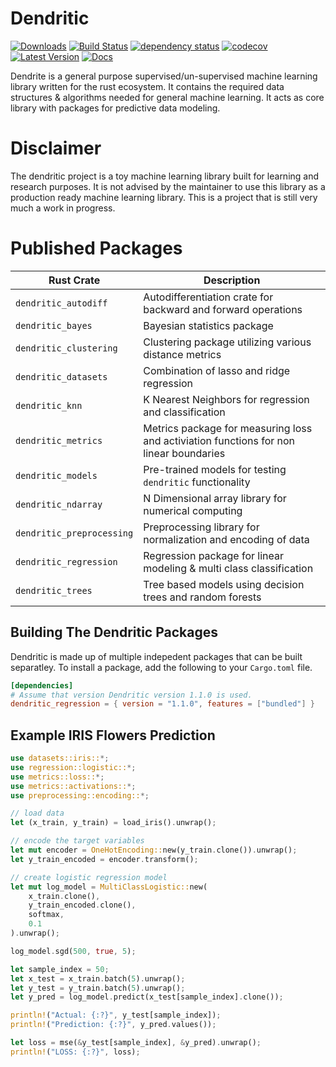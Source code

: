 # Dendritic
[![Downloads](https://img.shields.io/crates/d/duckdb)](https://img.shields.io/crates/d/duckdb)
[![Build Status](https://github.com/wangfenjin/duckdb-rs/workflows/CI/badge.svg)](https://github.com/wangfenjin/duckdb-rs/actions)
[![dependency status](https://deps.rs/repo/github/wangfenjin/duckdb-rs/status.svg)](https://deps.rs/repo/github/wangfenjin/duckdb-rs)
[![codecov](https://codecov.io/gh/wangfenjin/duckdb-rs/branch/main/graph/badge.svg?token=0xV88q8KU0)](https://codecov.io/gh/wangfenjin/duckdb-rs)
[![Latest Version](https://img.shields.io/crates/v/duckdb.svg)](https://crates.io/crates/duckdb)
[![Docs](https://img.shields.io/badge/docs.rs-duckdb-green)](https://docs.rs/duckdb)

Dendrite is a general purpose supervised/un-supervised machine learning library written for the rust ecosystem. It contains the required data structures & algorithms needed for general machine learning. It acts as core library with packages for predictive data modeling.

# Disclaimer
The dendritic project is a toy machine learning library built for learning and research purposes.
It is not advised by the maintainer to use this library as a production ready machine learning library.
This is a project that is still very much a work in progress.

# Published Packages

| Rust Crate                | Description                                                                            |
| ------------------------- | -------------------------------------------------------------------------------------- |
| `dendritic_autodiff`      | Autodifferentiation crate for backward and forward operations                          |
| `dendritic_bayes`         | Bayesian statistics package                                                            |
| `dendritic_clustering`    | Clustering package utilizing various distance metrics                                  |
| `dendritic_datasets`      | Combination of lasso and ridge regression                                              |
| `dendritic_knn`           | K Nearest Neighbors for regression and classification                                  |
| `dendritic_metrics`       | Metrics package for measuring loss and activiation functions for non linear boundaries |
| `dendritic_models`        | Pre-trained models for testing `dendritic` functionality                               |
| `dendritic_ndarray`       | N Dimensional array library for numerical computing                                    |
| `dendritic_preprocessing` | Preprocessing library for normalization and encoding of data                           |
| `dendritic_regression`    | Regression package for linear modeling & multi class classification                    |
| `dendritic_trees`         | Tree based models using decision trees and random forests                              |

## Building The Dendritic Packages
Dendritic is made up of multiple indepedent packages that can be built separatley.
To install a package, add the following to your `Cargo.toml` file.

```toml
[dependencies]
# Assume that version Dendritic version 1.1.0 is used.
dendritic_regression = { version = "1.1.0", features = ["bundled"] }
```

## Example IRIS Flowers Prediction

```rust
use datasets::iris::*;
use regression::logistic::*;
use metrics::loss::*;
use metrics::activations::*;
use preprocessing::encoding::*;

// load data
let (x_train, y_train) = load_iris().unwrap();

// encode the target variables
let mut encoder = OneHotEncoding::new(y_train.clone()).unwrap();
let y_train_encoded = encoder.transform();

// create logistic regression model
let mut log_model = MultiClassLogistic::new(
    x_train.clone(),
    y_train_encoded.clone(),
    softmax,
    0.1
).unwrap();

log_model.sgd(500, true, 5);

let sample_index = 50;
let x_test = x_train.batch(5).unwrap();
let y_test = y_train.batch(5).unwrap();
let y_pred = log_model.predict(x_test[sample_index].clone());

println!("Actual: {:?}", y_test[sample_index]);
println!("Prediction: {:?}", y_pred.values());

let loss = mse(&y_test[sample_index], &y_pred).unwrap(); 
println!("LOSS: {:?}", loss);  
```




